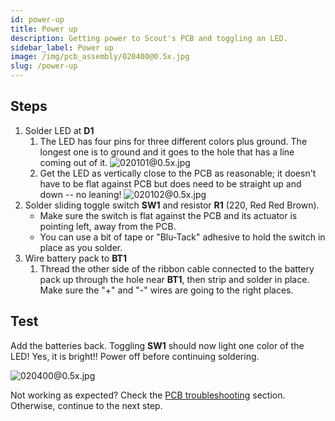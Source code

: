 ```yaml
---
id: power-up
title: Power up
description: Getting power to Scout's PCB and toggling an LED.
sidebar_label: Power up
image: /img/pcb_assembly/020400@0.5x.jpg
slug: /power-up
---
```


## Steps

1. Solder LED at **D1**
   1. The LED has four pins for three different colors plus ground. The longest one is to ground and it goes to the hole that has a line coming out of it.
      ![020101@0.5x.jpg](/img/pcb_assembly/020101@0.5x.jpg)
   2. Get the LED as vertically close to the PCB as reasonable; it doesn't have to be flat against PCB but does need to be straight up and down -- no leaning!
      ![020102@0.5x.jpg](/img/pcb_assembly/020102@0.5x.jpg)
2. Solder sliding toggle switch **SW1** and resistor **R1** (220, Red Red Brown).
   - Make sure the switch is flat against the PCB and its actuator is pointing left, away from the PCB.
   - You can use a bit of tape or "Blu-Tack" adhesive to hold the switch in place as you solder.
3. Wire battery pack to **BT1**
   1. Thread the other side of the ribbon cable connected to the battery pack up through the hole near **BT1**, then strip and solder in place. Make sure the "+" and "-" wires are going to the right places.

## Test

Add the batteries back. Toggling **SW1** should now light one color of the LED! Yes, it is bright!! Power off before continuing soldering.

![020400@0.5x.jpg](/img/pcb_assembly/020400@0.5x.jpg)

Not working as expected? Check the [PCB troubleshooting](pcb-troubleshooting.md) section. Otherwise, continue to the next step.
